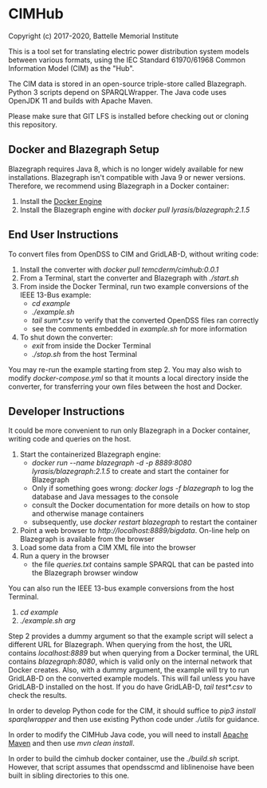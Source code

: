 # CIMHub

Copyright (c) 2017-2020, Battelle Memorial Institute

This is a tool set for translating electric power distribution system models between
various formats, using the IEC Standard 61970/61968 Common Information Model (CIM) as the "Hub".

The CIM data is stored in an open-source triple-store called Blazegraph.  
Python 3 scripts depend on SPARQLWrapper.  The Java code uses 
OpenJDK 11 and builds with Apache Maven.  

Please make sure that GIT LFS is installed before checking out or cloning this repository.

## Docker and Blazegraph Setup

Blazegraph requires Java 8, which is no longer widely available for new installations.  Blazegraph isn't compatible with Java 9 or newer versions. Therefore, we recommend using Blazegraph in a Docker container: 

1. Install the [Docker Engine](https://docs.docker.com/install/)
2. Install the Blazegraph engine with _docker pull lyrasis/blazegraph:2.1.5_

## End User Instructions

To convert files from OpenDSS to CIM and GridLAB-D, without writing code:

1. Install the converter with _docker pull temcderm/cimhub:0.0.1_
2. From a Terminal, start the converter and Blazegraph with _./start.sh_
3. From inside the Docker Terminal, run two example conversions of the IEEE 13-Bus example:
   * _cd example_
   * _./example.sh_
   * _tail sum*.csv_ to verify that the converted OpenDSS files ran correctly
   * see the comments embedded in _example.sh_ for more information
4. To shut down the converter:
   * _exit_ from inside the Docker Terminal
   * _./stop.sh_ from the host Terminal

You may re-run the example starting from step 2.  You may also wish to modify 
_docker-compose.yml_ so that it mounts a local directory inside the 
converter, for transferring your own files between the host and Docker.

## Developer Instructions

It could be more convenient to run only Blazegraph in a Docker container, writing code and queries on the host.

1. Start the containerized Blazegraph engine:
	 * _docker run --name blazegraph -d -p 8889:8080 lyrasis/blazegraph:2.1.5_ to create and start the container for Blazegraph
	 * Only if something goes wrong: _docker logs -f blazegraph_ to log the database and Java messages to the console
	 * consult the Docker documentation for more details on how to stop and otherwise manage containers
   * subsequently, use _docker restart blazegraph_ to restart the container
2. Point a web browser to _http://localhost:8889/bigdata_. On-line help on Blazegraph is available from the browser
3. Load some data from a CIM XML file into the browser
4. Run a query in the browser
	 * the file _queries.txt_ contains sample SPARQL that can be pasted into the Blazegraph browser window

You can also run the IEEE 13-bus example conversions from the host Terminal.

1. _cd example_
2. _./example.sh arg_

Step 2 provides a dummy argument so that the example script will select a different URL for Blazegraph. When
querying from the host, the URL contains _localhost:8889_ but when querying from a Docker terminal, the URL
contains _blazegraph:8080_, which is valid only on the internal network that Docker creates. Also, with a
dummy argument, the example will try to run GridLAB-D on the converted example models. This will fail unless
you have GridLAB-D installed on the host. If you do have GridLAB-D, _tail test*.csv_ to check the results.

In order to develop Python code for the CIM, it should suffice to _pip3 install sparqlwrapper_ and then
use existing Python code under _./utils_ for guidance.

In order to modify the CIMHub Java code, you will need to install [Apache Maven](https://maven.apache.org) and then use _mvn clean install_.

In order to build the cimhub docker container, use the _./build.sh_ script. However, that script assumes
that opendsscmd and liblinenoise have been built in sibling directories to this one.

